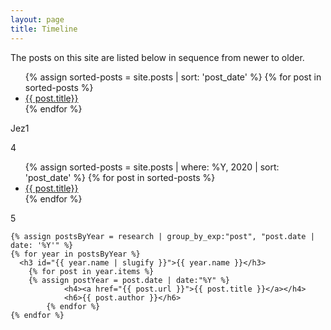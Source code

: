 ```yaml
---
layout: page
title: Timeline
---
```


The posts on this site are listed below in sequence from newer to older.

<ul>
{% assign sorted-posts = site.posts | sort: 'post_date' %}
  {% for post in sorted-posts %}
  <li>
    <a href="{{ post.url }}">{{ post.title}}</a>
  </li>
  {% endfor %}
  </ul>


Jez1
  
4

<ul>
{% assign sorted-posts = site.posts | where: %Y, 2020 | sort: 'post_date' %}
  {% for post in sorted-posts %}
  <li>
    <a href="{{ post.url }}">{{ post.title}}</a>
  </li>
  {% endfor %}
  </ul>

  5
  
	{% assign postsByYear = research | group_by_exp:"post", "post.date | date: '%Y'" %}
	{% for year in postsByYear %}
	  <h3 id="{{ year.name | slugify }}">{{ year.name }}</h3>
		{% for post in year.items %}
		{% assign postYear = post.date | date:"%Y" %}
				<h4><a href="{{ post.url }}">{{ post.title }}</a></h4>
				<h6>{{ post.author }}</h6>
			{% endfor %}
	{% endfor %}
